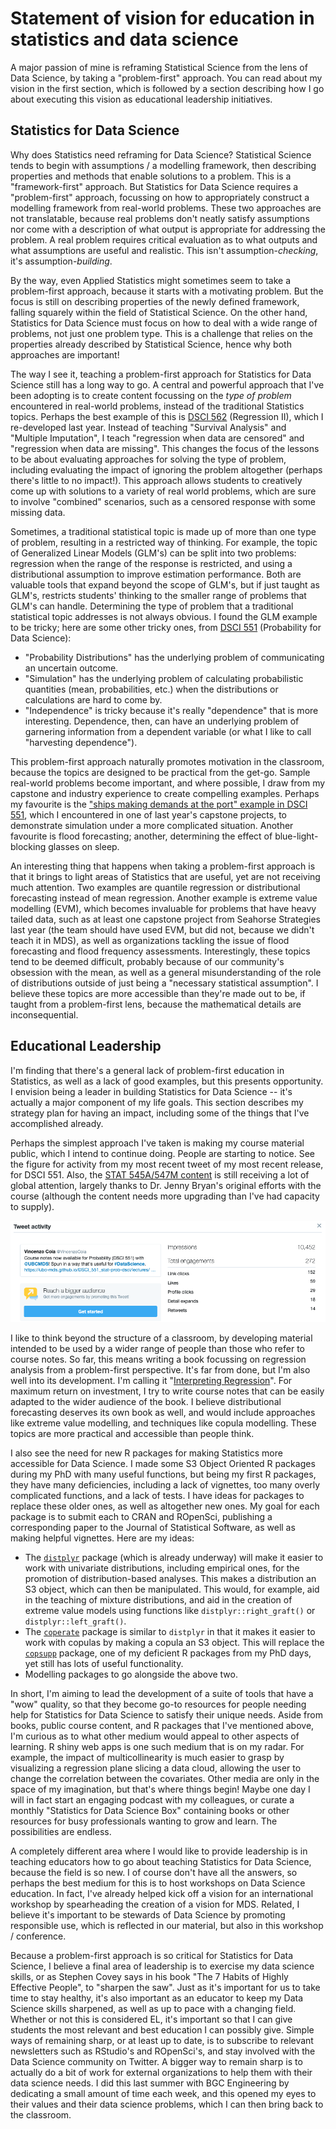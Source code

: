 # Statement of vision for education in statistics and data science

<!-- particularly attractive: Candidates motivated to innovate around the teaching of both core statistical topics (e.g., estimation, hypothesis testing) and more nascent data science topics (e.g., visualization, data wrangling, transparent and reproducible workflows). -->

<!-- Asset: Experience with evidence-based teaching methods, curriculum development, course design, and other initiatives that advance the university’s ability to excel in its teaching and learning mandate.  -->

A major passion of mine is reframing Statistical Science from the lens of Data Science, by taking a "problem-first" approach. You can read about my vision in the first section, which is followed by a section describing how I go about executing this vision as educational leadership initiatives. 

## Statistics for Data Science

<!-- I imagine this section to be about how I think statistics  -->


<!-- This section (perhaps to be renamed or split into multiple) is my vision for Data Science, especially Statistics for Data Science. It's not what I'm doing for EL. -->

Why does Statistics need reframing for Data Science? Statistical Science tends to begin with assumptions / a modelling framework, then describing properties and methods that enable solutions to a problem. This is a "framework-first" approach. But Statistics for Data Science requires a "problem-first" approach, focussing on how to appropriately construct a modelling framework from real-world problems. These two approaches are not translatable, because real problems don't neatly satisfy assumptions nor come with a description of what output is appropriate for addressing the problem. A real problem requires critical evaluation as to what outputs and what assumptions are useful and realistic. This isn't assumption-_checking_, it's assumption-_building_.

By the way, even Applied Statistics might sometimes seem to take a problem-first approach, because it starts with a motivating problem. But the focus is still on describing properties of the newly defined framework, falling squarely within the field of Statistical Science. On the other hand, Statistics for Data Science must focus on how to deal with a wide range of problems, not just one problem type. This is a challenge that relies on the properties already described by Statistical Science, hence why both approaches are important!

The way I see it, teaching a problem-first approach for Statistics for Data Science still has a long way to go. A central and powerful approach that I've been adopting is to create content focussing on the _type of problem_ encountered in real-world problems, instead of the traditional Statistics topics. Perhaps the best example of this is [DSCI 562](https://ubc-mds.github.io/DSCI_562_regr-2/) (Regression II), which I re-developed last year. Instead of teaching "Survival Analysis" and "Multiple Imputation", I teach "regression when data are censored" and "regression when data are missing". This changes the focus of the lessons to be about evaluating approaches for solving the type of problem, including evaluating the impact of ignoring the problem altogether (perhaps there's little to no impact!). This approach allows students to creatively come up with solutions to a variety of real world problems, which are sure to involve "combined" scenarios, such as a censored response with some missing data.

Sometimes, a traditional statistical topic is made up of more than one type of problem, resulting in a restricted way of thinking. For example, the topic of Generalized Linear Models (GLM's) can be split into two problems: regression when the range of the response is restricted, and using a distributional assumption to improve estimation performance. Both are valuable tools that expand beyond the scope of GLM's, but if just taught as GLM's, restricts students' thinking to the smaller range of problems that GLM's can handle. 
Determining the type of problem that a traditional statistical topic addresses is not always obvious. I found the GLM example to be tricky; here are some other tricky ones, from [DSCI 551](https://ubc-mds.github.io/DSCI_551_stat-prob-dsci/lectures/) (Probability for Data Science):

- "Probability Distributions" has the underlying problem of communicating an uncertain outcome.
- "Simulation" has the underlying problem of calculating probabilistic quantities (mean, probabilities, etc.) when the distributions or calculations are hard to come by.
- "Independence" is tricky because it's really "dependence" that is more interesting. Dependence, then, can have an underlying problem of garnering information from a dependent variable (or what I like to call "harvesting dependence").

This problem-first approach naturally promotes motivation in the classroom, because the topics are designed to be practical from the get-go. Sample real-world problems become important, and where possible, I draw from my capstone and industry experience to create compelling examples. Perhaps my favourite is the ["ships making demands at the port" example in DSCI 551](https://ubc-mds.github.io/DSCI_551_stat-prob-dsci/lectures/simulation.html#multi-step-simulations-10-min), which I encountered in one of last year's capstone projects, to demonstrate simulation under a more complicated situation. Another favourite is flood forecasting; another, determining the effect of blue-light-blocking glasses on sleep.

An interesting thing that happens when taking a problem-first approach is that it brings to light areas of Statistics that are useful, yet are not receiving much attention. Two examples are quantile regression or distributional forecasting instead of mean regression. Another example is extreme value modelling (EVM), which becomes invaluable for problems that have heavy tailed data, such as at least one capstone project from Seahorse Strategies last year (the team should have used EVM, but did not, because we didn't teach it in MDS), as well as organizations tackling the issue of flood forecasting and flood frequency assessments. Interestingly, these topics tend to be deemed difficult, probably because of our community's obsession with the mean, as well as a general misunderstanding of the role of distributions outside of just being a "necessary statistical assumption". I believe these topics are more accessible than they're made out to be, if taught from a problem-first lens, because the mathematical details are inconsequential.

## Educational Leadership

<!-- EL = an activity taken at UBC and elsewhere to advance innovation in teaching and learning with impact beyond one’s classroom -->


<!-- Now that I've described my vision for data science, it's now time to describe how I've been (and intend to) make this EL. Provide evidence of goodness where possible. -->

<!-- from Mike: what "educational leadership" (EL) means to you and what EL you might pursue in the future. Vision for long-term career growth towards Prof of Teaching, even if it's tentative. -->

<!-- must provide evidence for promise of educational leadership at UBC and nationally or internationally -->

I'm finding that there's a general lack of problem-first education in Statistics, as well as a lack of good examples, but this presents opportunity. I envision being a leader in building Statistics for Data Science -- it's actually a major component of my life goals. This section describes my strategy plan for having an impact, including some of the things that I've accomplished already.

Perhaps the simplest approach I've taken is making my course material public, which I intend to continue doing. People are starting to notice. See the figure for activity from my most recent tweet of my most recent release, for DSCI 551. Also, the [STAT 545A/547M content](https://stat545guidebook.netlify.com/) is still receiving a lot of global attention, largely thanks to Dr. Jenny Bryan's original efforts with the course (although the content needs more upgrading than I've had capacity to supply).

![DSCI 551 tweet activity](./img/551_tweet.png)

I like to think beyond the structure of a classroom, by developing material intended to be used by a wider range of people than those who refer to course notes. So far, this means writing a book focussing on regression analysis from a problem-first perspective. It's far from done, but I'm also well into its development. I'm calling it "[Interpreting Regression](https://interpreting-regression.netlify.com/)". For maximum return on investment, I try to write course notes that can be easily adapted to the wider audience of the book. I believe distributional forecasting deserves its own book as well, and would include approaches like extreme value modelling, and techniques like copula modelling. These topics are more practical and accessible than people think.

I also see the need for new R packages for making Statistics more accessible for Data Science. I made some S3 Object Oriented R packages during my PhD with many useful functions, but being my first R packages, they have many deficiencies, including a lack of vignettes, too many overly complicated functions, and a lack of tests. I have ideas for packages to replace these older ones, as well as altogether new ones. My goal for each package is to submit each to CRAN and ROpenSci, publishing a corresponding paper to the Journal of Statistical Software, as well as making helpful vignettes. Here are my ideas:

- The [`distplyr`](https://github.com/vincenzocoia/distplyr/) package (which is already underway) will make it easier to work with univariate distributions, including empirical ones, for the promotion of distribution-based analyses. This makes a distribution an S3 object, which can then be manipulated. This would, for example, aid in the teaching of mixture distributions, and aid in the creation of extreme value models using functions like `distplyr::right_graft()` or `distplyr::left_graft()`.
- The [`coperate`](https://github.com/vincenzocoia/coperate/) package is similar to `distplyr` in that it makes it easier to work with copulas by making a copula an S3 object. This will replace the [`copsupp`](https://github.com/vincenzocoia/copsupp/) package, one of my deficient R packages from my PhD days, yet still has lots of useful functionality.
- Modelling packages to go alongside the above two.

In short, I'm aiming to lead the development of a suite of tools that have a "wow" quality, so that they become go-to resources for people needing help for Statistics for Data Science to satisfy their unique needs. Aside from books, public course content, and R packages that I've mentioned above, I'm curious as to what other medium would appeal to other aspects of learning. R shiny web apps is one such medium that is on my radar. For example, the impact of multicollinearity is much easier to grasp by visualizing a regression plane slicing a data cloud, allowing the user to change the correlation between the covariates. Other media are only in the space of my imagination, but that's where things begin! Maybe one day I will in fact start an engaging podcast with my colleagues, or curate a monthly "Statistics for Data Science Box" containing books or other resources for busy professionals wanting to grow and learn. The possibilities are endless.

A completely different area where I would like to provide leadership is in teaching educators how to go about teaching Statistics for Data Science, because the field is so new. I of course don't have all the answers, so perhaps the best medium for this is to host workshops on Data Science education. In fact, I've already helped kick off a vision for an international workshop by spearheading the creation of a vision for MDS. Related, I believe it's important to be stewards of Data Science by promoting responsible use, which is reflected in our material, but also in this workshop / conference.

Because a problem-first approach is so critical for Statistics for Data Science, I believe a final area of leadership is to exercise my data science skills, or as Stephen Covey says in his book "The 7 Habits of Highly Effective People", to "sharpen the saw". Just as it's important for us to take time to stay healthy, it's also important as an educator to keep my Data Science skills sharpened, as well as up to pace with a changing field. Whether or not this is considered EL, it's important so that I can give students the most relevant and best education I can possibly give. Simple ways of remaining sharp, or at least up to date, is to subscribe to relevant newsletters such as RStudio's and ROpenSci's, and stay involved with the Data Science community on Twitter. A bigger way to remain sharp is to actually do a bit of work for external organizations to help them with their data science needs. I did this last summer with BGC Engineering by dedicating a small amount of time each week, and this opened my eyes to their values and their data science problems, which I can then bring back to the classroom.
